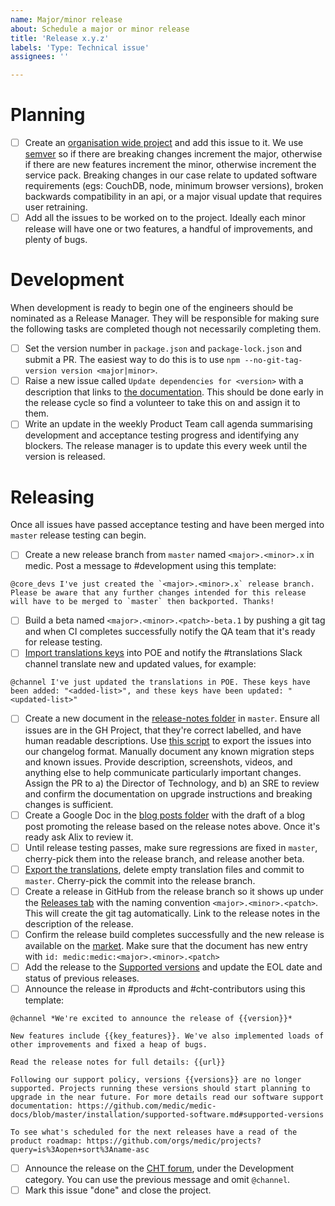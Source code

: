 ```yaml
---
name: Major/minor release
about: Schedule a major or minor release
title: 'Release x.y.z'
labels: 'Type: Technical issue'
assignees: ''

---
```


# Planning

- [ ] Create an [organisation wide project](https://github.com/orgs/medic/projects?query=is%3Aopen+sort%3Aname-asc) and add this issue to it. We use [semver](http://semver.org) so if there are breaking changes increment the major, otherwise if there are new features increment the minor, otherwise increment the service pack. Breaking changes in our case relate to updated software requirements (egs: CouchDB, node, minimum browser versions), broken backwards compatibility in an api, or a major visual update that requires user retraining.
- [ ] Add all the issues to be worked on to the project. Ideally each minor release will have one or two features, a handful of improvements, and plenty of bugs.

# Development

When development is ready to begin one of the engineers should be nominated as a Release Manager. They will be responsible for making sure the following tasks are completed though not necessarily completing them.

- [ ] Set the version number in `package.json` and `package-lock.json` and submit a PR. The easiest way to do this is to use `npm --no-git-tag-version version <major|minor>`.
- [ ] Raise a new issue called `Update dependencies for <version>` with a description that links to [the documentation](https://github.com/medic/medic-docs/blob/master/development/update-dependencies.md). This should be done early in the release cycle so find a volunteer to take this on and assign it to them.
- [ ] Write an update in the weekly Product Team call agenda summarising development and acceptance testing progress and identifying any blockers. The release manager is to update this every week until the version is released.

# Releasing

Once all issues have passed acceptance testing and have been merged into `master` release testing can begin.

- [ ] Create a new release branch from `master` named `<major>.<minor>.x` in medic. Post a message to #development using this template:
```
@core_devs I've just created the `<major>.<minor>.x` release branch. Please be aware that any further changes intended for this release will have to be merged to `master` then backported. Thanks!
```
- [ ] Build a beta named `<major>.<minor>.<patch>-beta.1` by pushing a git tag and when CI completes successfully notify the QA team that it's ready for release testing.
- [ ] [Import translations keys](https://github.com/medic/medic-docs/blob/master/development/translations.md#adding-new-keys) into POE and notify the #translations Slack channel translate new and updated values, for example:
```
@channel I've just updated the translations in POE. These keys have been added: "<added-list>", and these keys have been updated: "<updated-list>"
```
- [ ] Create a new document in the [release-notes folder](https://github.com/medic/medic/tree/master/release-notes) in `master`. Ensure all issues are in the GH Project, that they're correct labelled, and have human readable descriptions. Use [this script](https://github.com/medic/medic/blob/master/scripts/changelog-generator) to export the issues into our changelog format. Manually document any known migration steps and known issues. Provide description, screenshots, videos, and anything else to help communicate particularly important changes. Assign the PR to a) the Director of Technology, and b) an SRE to review and confirm the documentation on upgrade instructions and breaking changes is sufficient.
- [ ] Create a Google Doc in the [blog posts folder](https://drive.google.com/drive/u/0/folders/0B2PTUNZFwxEvMHRWNTBjY2ZHNHc) with the draft of a blog post promoting the release based on the release notes above. Once it's ready ask Alix to review it.
- [ ] Until release testing passes, make sure regressions are fixed in `master`, cherry-pick them into the release branch, and release another beta.
- [ ] [Export the translations](https://github.com/medic/medic-docs/blob/master/development/translations.md#exporting-changes-from-poeditor-to-github), delete empty translation files and commit to `master`. Cherry-pick the commit into the release branch. 
- [ ] Create a release in GitHub from the release branch so it shows up under the [Releases tab](https://github.com/medic/medic/releases) with the naming convention `<major>.<minor>.<patch>`. This will create the git tag automatically. Link to the release notes in the description of the release.
- [ ] Confirm the release build completes successfully and the new release is available on the [market](https://staging.dev.medicmobile.org/builds/releases). Make sure that the document has new entry with `id: medic:medic:<major>.<minor>.<patch>`
- [ ] Add the release to the [Supported versions](https://github.com/medic/medic-docs/blob/master/installation/supported-software.md#supported-versions) and update the EOL date and status of previous releases.
- [ ] Announce the release in #products and #cht-contributors using this template:
```
@channel *We're excited to announce the release of {{version}}*

New features include {{key_features}}. We've also implemented loads of other improvements and fixed a heap of bugs.

Read the release notes for full details: {{url}}

Following our support policy, versions {{versions}} are no longer supported. Projects running these versions should start planning to upgrade in the near future. For more details read our software support documentation: https://github.com/medic/medic-docs/blob/master/installation/supported-software.md#supported-versions

To see what's scheduled for the next releases have a read of the product roadmap: https://github.com/orgs/medic/projects?query=is%3Aopen+sort%3Aname-asc
```
- [ ] Announce the release on the [CHT forum](https://forum.communityhealthtoolkit.org/), under the Development category. You can use the previous message and omit `@channel`.
- [ ] Mark this issue "done" and close the project.
